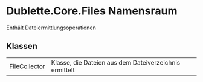 # Dublette.Core.Files Namensraum


Enthält Dateiermittlungsoperationen



## Klassen
<table>
<tr>
<td><a href="c207d21d-feba-f603-1f1b-d29640b94377">FileCollector</a></td>
<td>Klasse, die Dateien aus dem Dateiverzeichnis ermittelt</td></tr>
</table>